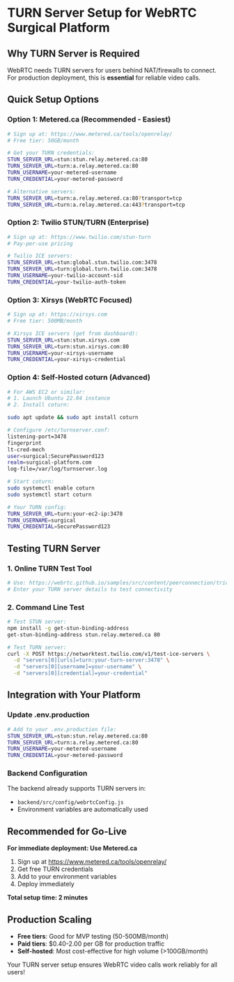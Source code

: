 # TURN Server Setup for WebRTC Surgical Platform

## Why TURN Server is Required

WebRTC needs TURN servers for users behind NAT/firewalls to connect. For production deployment, this is **essential** for reliable video calls.

## Quick Setup Options

### Option 1: Metered.ca (Recommended - Easiest)
```bash
# Sign up at: https://www.metered.ca/tools/openrelay/
# Free tier: 50GB/month

# Get your TURN credentials:
STUN_SERVER_URL=stun:stun.relay.metered.ca:80
TURN_SERVER_URL=turn:a.relay.metered.ca:80
TURN_USERNAME=your-metered-username
TURN_CREDENTIAL=your-metered-password

# Alternative servers:
TURN_SERVER_URL=turn:a.relay.metered.ca:80?transport=tcp
TURN_SERVER_URL=turn:a.relay.metered.ca:443?transport=tcp
```

### Option 2: Twilio STUN/TURN (Enterprise)
```bash
# Sign up at: https://www.twilio.com/stun-turn
# Pay-per-use pricing

# Twilio ICE servers:
STUN_SERVER_URL=stun:global.stun.twilio.com:3478
TURN_SERVER_URL=turn:global.turn.twilio.com:3478
TURN_USERNAME=your-twilio-account-sid
TURN_CREDENTIAL=your-twilio-auth-token
```

### Option 3: Xirsys (WebRTC Focused)
```bash
# Sign up at: https://xirsys.com
# Free tier: 500MB/month

# Xirsys ICE servers (get from dashboard):
STUN_SERVER_URL=stun:stun.xirsys.com
TURN_SERVER_URL=turn:stun.xirsys.com:80
TURN_USERNAME=your-xirsys-username  
TURN_CREDENTIAL=your-xirsys-credential
```

### Option 4: Self-Hosted coturn (Advanced)
```bash
# For AWS EC2 or similar:
# 1. Launch Ubuntu 22.04 instance
# 2. Install coturn:

sudo apt update && sudo apt install coturn

# Configure /etc/turnserver.conf:
listening-port=3478
fingerprint
lt-cred-mech
user=surgical:SecurePassword123
realm=surgical-platform.com
log-file=/var/log/turnserver.log

# Start coturn:
sudo systemctl enable coturn
sudo systemctl start coturn

# Your TURN config:
TURN_SERVER_URL=turn:your-ec2-ip:3478
TURN_USERNAME=surgical
TURN_CREDENTIAL=SecurePassword123
```

## Testing TURN Server

### 1. Online TURN Test Tool
```bash
# Use: https://webrtc.github.io/samples/src/content/peerconnection/trickle-ice/
# Enter your TURN server details to test connectivity
```

### 2. Command Line Test
```bash
# Test STUN server:
npm install -g get-stun-binding-address
get-stun-binding-address stun.relay.metered.ca 80

# Test TURN server:
curl -X POST https://networktest.twilio.com/v1/test-ice-servers \
  -d "servers[0][urls]=turn:your-turn-server:3478" \
  -d "servers[0][username]=your-username" \
  -d "servers[0][credential]=your-credential"
```

## Integration with Your Platform

### Update .env.production
```bash
# Add to your .env.production file:
STUN_SERVER_URL=stun:stun.relay.metered.ca:80
TURN_SERVER_URL=turn:a.relay.metered.ca:80
TURN_USERNAME=your-metered-username
TURN_CREDENTIAL=your-metered-password
```

### Backend Configuration
The backend already supports TURN servers in:
- `backend/src/config/webrtcConfig.js`
- Environment variables are automatically used

## Recommended for Go-Live

**For immediate deployment: Use Metered.ca**
1. Sign up at https://www.metered.ca/tools/openrelay/
2. Get free TURN credentials
3. Add to your environment variables
4. Deploy immediately

**Total setup time: 2 minutes**

## Production Scaling

- **Free tiers**: Good for MVP testing (50-500MB/month)
- **Paid tiers**: $0.40-2.00 per GB for production traffic
- **Self-hosted**: Most cost-effective for high volume (>100GB/month)

Your TURN server setup ensures WebRTC video calls work reliably for all users!